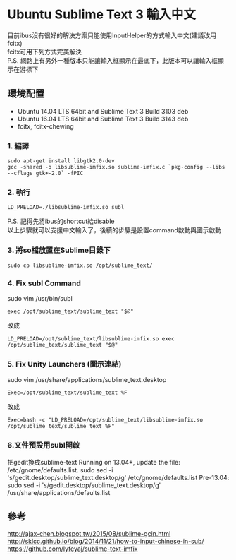 # Ubuntu Sublime Text 3 輸入中文
目前ibus沒有很好的解決方案只能使用InputHelper的方式輸入中文(建議改用fcitx)  
fcitx可用下列方式完美解決  
P.S. 網路上有另外一種版本只能讓輸入框顯示在最底下，此版本可以讓輸入框顯示在游標下

## 環境配置
- Ubuntu 14.04 LTS 64bit and Sublime Text 3 Build 3103 deb
- Ubuntu 16.04 LTS 64bit and Sublime Text 3 Build 3143 deb
- fcitx, fcitx-chewing

### 1. 編譯
```
sudo apt-get install libgtk2.0-dev
gcc -shared -o libsublime-imfix.so sublime-imfix.c `pkg-config --libs --cflags gtk+-2.0` -fPIC
```
### 2. 執行
```
LD_PRELOAD=./libsublime-imfix.so subl
```
P.S. 記得先將ibus的shortcut給disable  
以上步驟就可以支援中文輸入了，後續的步驟是設置command啟動與圖示啟動

### 3. 將so檔放置在Sublime目錄下
```
sudo cp libsublime-imfix.so /opt/sublime_text/
```

### 4. Fix subl Command
sudo vim /usr/bin/subl
```
exec /opt/sublime_text/sublime_text "$@"
```
改成
```
LD_PRELOAD=/opt/sublime_text/libsublime-imfix.so exec /opt/sublime_text/sublime_text "$@"
```

### 5. Fix Unity Launchers (圖示連結)
sudo vim /usr/share/applications/sublime_text.desktop
```
Exec=/opt/sublime_text/sublime_text %F
```
改成
```
Exec=bash -c "LD_PRELOAD=/opt/sublime_text/libsublime-imfix.so /opt/sublime_text/sublime_text %F"
```

### 6.文件預設用subl開啟
把gedit換成sublime-text
Running on 13.04+, update the file: /etc/gnome/defaults.list.
sudo sed -i 's/gedit.desktop/sublime_text.desktop/g' /etc/gnome/defaults.list
Pre-13.04: 
sudo sed -i 's/gedit.desktop/sublime_text.desktop/g' /usr/share/applications/defaults.list

## 參考
http://ajax-chen.blogspot.tw/2015/08/sublime-gcin.html  
http://sklcc.github.io/blog/2014/11/21/how-to-input-chinese-in-sub/  
https://github.com/lyfeyaj/sublime-text-imfix  
